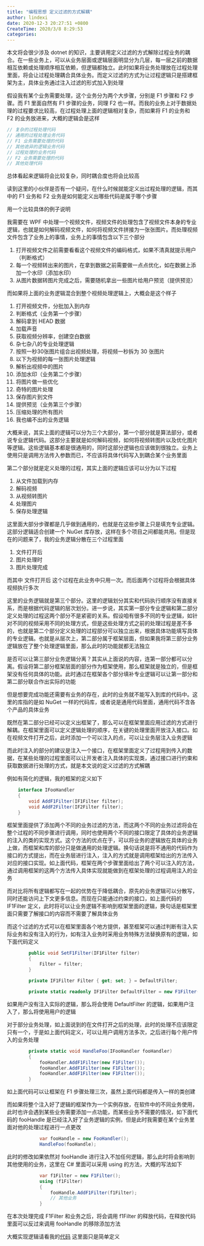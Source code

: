 ```yaml
---
title: "编程思想 定义过滤的方式解耦"
author: lindexi
date: 2020-12-3 20:27:51 +0800
CreateTime: 2020/3/8 8:29:53
categories: 
---
```


本文将会很少涉及 dotnet 的知识，主要讲用定义过滤的方式解除过程业务的耦合。在一些业务上，可以从业务层面或逻辑层面明显分为几层，每一层之前的数据相互依赖或处理顺序相互依赖，但逻辑都独立。此时如果将业务处理放在过程处理里面，将会让过程处理耦合具体业务。而定义过滤的方式为让过程逻辑只是搭建框架为主，具体业务通过注入过滤的形式加入到处理

<!--more-->


<!-- CreateTime:2020/3/8 8:29:53 -->



假设我有某个业务需要处理，这个业务分为两个大步骤，分别是 F1 步骤和 F2 步骤。而 F1 里面自然有 F1 步骤的业务，同理 F2 也一样。而我的业务上对于数据处理的过程要求比较高，在过程处理上面的逻辑相对复杂，而如果将 F1 的业务和 F2 的业务放进来，大概的逻辑会是这样

```csharp
// 复杂的过程处理代码
// 通用的过程处理业务代码
// F1 业务需要处理的代码
// 其他诡异的逻辑业务代码
// 过程处理的业务代码
// F2 业务需要处理的代码
// 其他处理代码
```

总体看起来逻辑将会比较复杂，同时耦合度也将会比较高

读到这里的小伙伴是否有一个疑问，在什么时候就能定义出过程处理的逻辑，而其中的 F1 业务和 F2 业务是如何能定义出哪些代码是属于哪个步骤

用一个比较具体的例子说明

我需要在 WPF 中处理一个视频文件，视频文件的处理包含了视频文件本身的专业逻辑，也就是如何解码视频文件，如何将视频文件拼接为一张张图片。而处理视频文件包含了业务上的事情，业务上的事情包含以下三个部分

1. 打开视频文件之前需要看看这个视频文件的编码格式，如果不清真就提示用户（判断格式）
2. 每一个视频转出来的图片，在拿到数据之前需要做一点点优化，如在数据上添加一个水印（添加水印）
3. 从图片数据转图片完成之后，需要随机拿出一些图片给用户预览（提供预览）

而如果将上面的业务逻辑混合到整个视频处理逻辑上，大概会是这个样子

1. 打开视频文件，分批加入到内存
1. 判断格式（业务第一个步骤）
1. 解码拿到 HEAD 数据
1. 加载声音
1. 获取视频分辨率，创建空白数据
1. 杂七杂八的专业处理逻辑
1. 按照一秒30张图片组合出视频处理，将视频一秒拆为 30 张图片
1. 以下为视频的每一张图片处理逻辑
  1. 解析出视频中的图片
  1. 添加水印（业务第二个步骤）
  1. 将图片做一些优化
  1. 奇特的图片处理
  1. 保存图片到文件
  1. 提供预览（业务第三个步骤）
1. 压缩处理的所有图片
1. 我也编不出的业务逻辑

大概来说，其实上面的逻辑可以分为三个大部分，第一个部分就是算法部分，或者说专业逻辑代码。这部分主要就是如何解码视频，如何将视频转图片以及优化图片等逻辑。这些逻辑基本都是很通用的，同时这部分逻辑也应该做到很独立。业务上使用只是调用方法传入参数而已，不应该将具体代码写入到耦合某个业务里面

第二个部分就是定义处理的过程，其实上面的逻辑应该可以分为以下过程

1. 从文件加载到内存
1. 解码视频
1. 从视频转图片
1. 处理图片
1. 保存处理逻辑

这里面大部分步骤都是几乎做到通用的，也就是在这些步骤上只是填充专业逻辑。这部分逻辑适合创建一个 NuGet 库存放，这样在多个项目之间都能共用。但是现在的问题来了，我的业务逻辑分散在三个过程里面

1. 文件打开后
1. 图片处理时
1. 图片处理完成

而其中 文件打开后 这个过程在此业务中只用一次。而后面两个过程将会根据具体视频执行多次

这里的业务逻辑就是第三个部分。这里的逻辑划分其实和代码执行顺序没有直接关系，而是根据代码逻辑的层次划分。进一步说，其实第一部分专业逻辑和第二部分定义处理的过程这两个部分不是紧密的关系。假设咱有很多不同的专业逻辑，如针对不同的视频采用不同的处理方式，但是这些处理方式之前的处理过程是差不多的，也就是第二个部分定义处理的过程部分可以独立出来，根据具体功能填写具体的专业逻辑。也就是从层次上，第二部分属于框架层面，但如果我将第三部分业务逻辑放在了整个处理逻辑里面，那么此时的功能就都无法独立

是否可以让第三部分业务逻辑分离？其实从上面说的内容，连第一部分都可以分离。假设将第二部分框架层面的部分作为框架使用，那么框架就是独立的，但是框架没有任何具体的功能。此时通过在框架各个部分填补专业逻辑可以让第一部分和第二部分联合作出实际的功能

但是想要完成功能还需要有业务的存在，此时的业务就不能写入到库的代码中。这里的库指的是如 NuGet 一样的代码库，或者说是通用代码里面，通用代码不含各个产品的具体业务

既然在第二部分已经可以定义出框架了，那么可以在框架里面应用过滤的方式进行解耦。在框架里面可以定义逻辑处理的顺序，在关键的处理里面开放注入接口。如在视频文件打开之后，此时添加一个可以注入的点，可以让业务层注入业务逻辑

而此时注入的部分的建议是注入一个接口，在框架里面定义了过程用到传入的数据，在某些处理的过程里面可以让开发者注入具体的实现类，通过接口进行约束和获取数据进行处理的方式，就是本文说的定义过滤的方式解耦

例如有简化的逻辑，我的框架的定义如下

```csharp
    interface IFooHandler
    {
        void AddF1Filter(IF1Filter filter);
        void AddF2Filter(IF2Filter filter);
    }
```

框架里面提供了添加两个不同的业务过滤的方法，而这两个不同的业务过滤将会在整个过程的不同步骤进行调用，同时也使用两个不同的接口限定了具体的业务逻辑的注入的类的实现方式。这个方法的优点在于，可以将业务的逻辑放在具体的业务上做，而框架和库的部分只是做通用的处理逻辑。换句话说是将不通用的代码作为接口的方式提出，而在业务层进行注入，注入的方式就是调用框架给出的方法传入对应的接口实现。如上面代码，框架在两个步骤里面给出了两个可以注入的方法，通过调用框架的这两个方法传入具体实现就能做到在框架处理的过程调用注入的业务

而对比将所有逻辑都写在一起的优势在于降低耦合，原先的业务逻辑可以分散写，同时还能访问上下文更多信息。而现在只能通过约束的接口，如上面代码的 IF1Filter 定义，此时将可以让业务逻辑不影响到框架里面的逻辑，换句话是框架里面只需要了解接口的内容而不需要了解具体业务

而这个过滤的方式可以在框架里面各个地方提供，甚至框架可以通过判断有注入实际业务和没有注入的行为，如有注入业务时采用业务特殊方法替换原有的逻辑，如下面代码定义

```csharp
        public void SetF1Filter(IF1Filter filter)
        {
            Filter = filter;
        }

        private IF1Filter Filter { get; set; } = DefaultFilter;

        private static readonly IF1Filter DefaultFilter = new F1Filter();
```

如果用户没有注入实际的逻辑，那么将会使用 DefaultFilter 的逻辑，如果用户注入了，那么将使用用户的逻辑

对于部分业务处理，如上面说到的在文件打开之后的处理，此时的处理不应该限定只有一个，于是如上面代码定义，可以让用户调用方法多次，之后进行每个用户传入的业务处理

```csharp
        private static void HandleFoo(IFooHandler fooHandler)
        {
            fooHandler.AddF1Filter(new F1Filter());
            fooHandler.AddF1Filter(new F1Filter());
            fooHandler.AddF1Filter(new F1Filter());
        }
```

如上面代码可以让框架在 F1 步骤处理三次，虽然上面代码都是传入一样的类创建

而如果将整个注入好了逻辑的框架作为一个实例存放，在软件中的不同业务使用，此时也许会遇到某些业务需要添加一点功能，而某些业务不需要的情况，如下面代码的 fooHandle 是已经注入好了业务逻辑的实例，但是此时我需要在某个业务里面对他的处理过程进行一点更改

```csharp
            var fooHandle = new FooHandler();
            HandleFoo(fooHandle);
```

此时的修改如果依然对 fooHandle 进行注入不加任何逻辑，那么此时将会影响到其他使用的业务，这里在 C# 里面可以采用 using 的方法，大概的写法如下

```csharp
            var f1Filter = new F1Filter();
            using (f1Filter)
            {
                fooHandle.AddF1Filter(f1Filter);
                // 其他业务
            }
```

在本次处理完成 F1Filter 和业务之后，将会调用 f1Filter 的释放代码，在释放代码里面可以反过来调用 fooHandle 的移除添加方法

大概实现逻辑请看我的[代码](https://github.com/lindexi/lindexi_gd/tree/c8f9fa3cfcaa513c9535f36cd7deaca78d630f93/JearbechichayFuchayfawkowilem) 这里面只是简单定义

